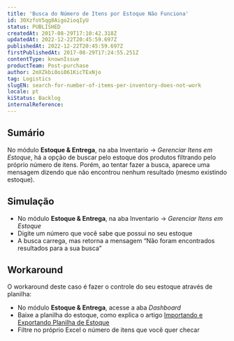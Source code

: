 ```yaml
---
title: 'Busca do Número de Itens por Estoque Não Funciona'
id: 30XzfoV5qg8Aigo2ioqIyU
status: PUBLISHED
createdAt: 2017-08-29T17:10:42.318Z
updatedAt: 2022-12-22T20:45:59.697Z
publishedAt: 2022-12-22T20:45:59.697Z
firstPublishedAt: 2017-08-29T17:24:55.251Z
contentType: knownIssue
productTeam: Post-purchase
author: 2mXZkbi0oi061KicTExNjo
tag: Logistics
slugEN: search-for-number-of-items-per-inventory-does-not-work
locale: pt
kiStatus: Backlog
internalReference: 
---
```


## Sumário

No módulo __Estoque & Entrega__, na aba Inventario -> *Gerenciar Itens em Estoque*, há a opção de buscar pelo estoque dos produtos filtrando pelo próprio número de itens. Porém, ao tentar fazer a busca, aparece uma mensagem dizendo que não encontrou nenhum resultado (mesmo existindo estoque).


## Simulação

- No módulo __Estoque & Entrega__, na aba Inventario -> *Gerenciar Itens em Estoque*
- Digite um número que você sabe que possui no seu estoque
- A busca carrega, mas retorna a mensagem “Não foram encontrados resultados para a sua busca”

## Workaround

O workaround deste caso é fazer o controle do seu estoque através de planilha:
- No módulo __Estoque & Entrega__, acesse a aba *Dashboard*
- Baixe a planilha do estoque, como explica o artigo [Importando e Exportando Planilha de Estoque](https://help.vtex.com/pt/tutorial/importando-e-exportando-planilha-de-estoque)
- Filtre no próprio Excel o número de itens que você quer checar

